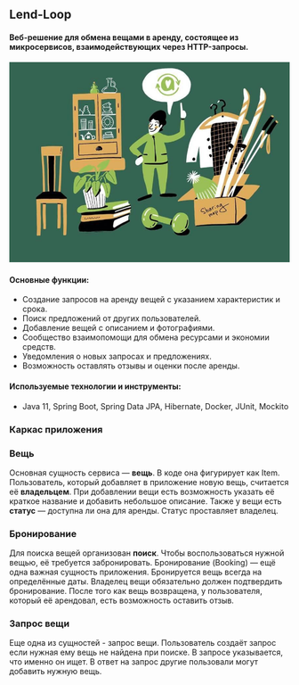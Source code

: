 ## Lend-Loop

#### Веб-решение для обмена вещами в аренду, состоящее из микросервисов, взаимодействующих через HTTP-запросы.

![](https://github.com/mynameisSergey/Lend-Loop/blob/main/img/SharingMap-%D0%9E%D0%B1%D1%89%D0%B0%D1%8F-%D1%84%D0%BE%D1%82%D0%BE.jpg)

#### Основные функции:
* Создание запросов на аренду вещей с указанием характеристик и срока.
* Поиск предложений от других пользователей.
* Добавление вещей с описанием и фотографиями.
* Сообщество взаимопомощи для обмена ресурсами и экономии средств.
* Уведомления о новых запросах и предложениях.
* Возможность оставлять отзывы и оценки после аренды.

#### Используемые технологии и инструменты:
* Java 11, Spring Boot, Spring Data JPA, Hibernate, Docker, JUnit, Mockito

### Каркас приложения
### Вещь
Основная сущность сервиса — **вещь**. В коде она фигурирует как Item.
Пользователь, который добавляет в приложение новую вещь, считается её **владельцем**. При добавлении вещи есть возможность указать её краткое название и добавить небольшое описание. Также у вещи есть **статус** — доступна ли она для аренды. Статус проставляет владелец.
### Бронирование
Для поиска вещей организован **поиск**. Чтобы воспользоваться нужной вещью, её требуется забронировать. Бронирование (Booking) — ещё одна важная сущность приложения. Бронируется вещь всегда на определённые даты. Владелец вещи обязательно должен подтвердить бронирование.
После того как вещь возвращена, у пользователя, который её арендовал, есть возможность оставить отзыв.
### Запрос вещи
Еще одна из сущностей - запрос вещи. Пользователь создаёт запрос если нужная ему вещь не найдена при поиске. В запросе указывается, что именно он ищет. В ответ на запрос другие пользовали могут добавить нужную вещь.
